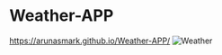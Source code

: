 # Weather-APP

https://arunasmark.github.io/Weather-APP/
![Weather](https://user-images.githubusercontent.com/107833251/215092799-8c6e38db-00c6-4982-8827-be3fb1e45674.gif)

